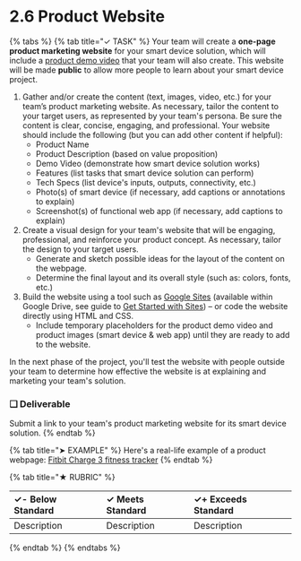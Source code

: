 # 2.6 Product Website

{% tabs %}
{% tab title="✓ TASK" %}
Your team will create a **one-page product marketing website** for your smart device solution, which will include a [product demo video](2.7-product-video.md) that your team will also create. This website will be made **public** to allow more people to learn about your smart device project.

1. Gather and/or create the content \(text, images, video, etc.\) for your team’s product marketing website. As necessary, tailor the content to your target users, as represented by your team's persona. Be sure the content is clear, concise, engaging, and professional. Your website should include the following \(but you can add other content if helpful\):
   * Product Name
   * Product Description \(based on value proposition\)
   * Demo Video \(demonstrate how smart device solution works\)
   * Features \(list tasks that smart device solution can perform\)
   * Tech Specs \(list device's inputs, outputs, connectivity, etc.\)
   * Photo\(s\) of smart device \(if necessary, add captions or annotations to explain\)
   * Screenshot\(s\) of functional web app \(if necessary, add captions to explain\)
2. Create a visual design for your team's website that will be engaging, professional, and reinforce your product concept. As necessary, tailor the design to your target users.
   * Generate and sketch possible ideas for the layout of the content on the webpage.
   * Determine the final layout and its overall style \(such as: colors, fonts, etc.\)
3. Build the website using a tool such as [Google Sites](https://sites.google.com/create?usp=drive_web) \(available within Google Drive, see guide to [Get Started with Sites](https://gsuite.google.com/learning-center/products/sites/get-started/)\) – or code the website directly using HTML and CSS.
   * Include temporary placeholders for the product demo video and product images \(smart device & web app\) until they are ready to add to the website.

In the next phase of the project, you'll test the website with people outside your team to determine how effective the website is at explaining and marketing your team's solution.

### **❏ Deliverable**

Submit a link to your team's product marketing website for its smart device solution.
{% endtab %}

{% tab title="➤ EXAMPLE" %}
Here's a real-life example of a product webpage:  [Fitbit Charge 3 fitness tracker](https://www.fitbit.com/charge3)
{% endtab %}

{% tab title="★ RUBRIC" %}


| **✓- Below Standard** | **✓ Meets Standard** | **✓+ Exceeds Standard** |
| :--- | :--- | :--- |
| Description | Description | Description |
{% endtab %}
{% endtabs %}

